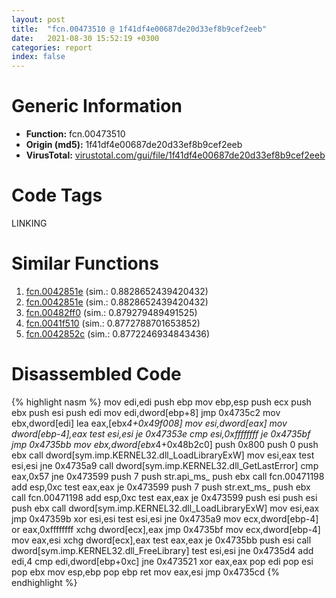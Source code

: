 ```yaml
---
layout: post
title:  "fcn.00473510 @ 1f41df4e00687de20d33ef8b9cef2eeb"
date:   2021-08-30 15:52:19 +0300
categories: report
index: false
---
```


# Generic Information
- **Function:** fcn.00473510
- **Origin (md5):** 1f41df4e00687de20d33ef8b9cef2eeb
- **VirusTotal:** [virustotal.com/gui/file/1f41df4e00687de20d33ef8b9cef2eeb][virustotal_ref]

# Code Tags
<span class="tag" id="LINKING">LINKING</span>


# Similar Functions

1. [fcn.0042851e][similar_1_ref] (sim.: 0.8828652439420432)
2. [fcn.0042851e][similar_2_ref] (sim.: 0.8828652439420432)
3. [fcn.00482ff0][similar_3_ref] (sim.: 0.879279489491525)
4. [fcn.0041f510][similar_4_ref] (sim.: 0.8772788701653852)
5. [fcn.0042852c][similar_5_ref] (sim.: 0.8772246934843436)


# Disassembled Code

{% highlight nasm %}
mov edi,edi
push ebp
mov ebp,esp
push ecx
push ebx
push esi
push edi
mov edi,dword[ebp+8]
jmp 0x4735c2
mov ebx,dword[edi]
lea eax,[ebx*4+0x49f008]
mov esi,dword[eax]
mov dword[ebp-4],eax
test esi,esi
je 0x47353e
cmp esi,0xffffffff
je 0x4735bf
jmp 0x4735bb
mov ebx,dword[ebx*4+0x48b2c0]
push 0x800
push 0
push ebx
call dword[sym.imp.KERNEL32.dll_LoadLibraryExW]
mov esi,eax
test esi,esi
jne 0x4735a9
call dword[sym.imp.KERNEL32.dll_GetLastError]
cmp eax,0x57
jne 0x473599
push 7
push str.api_ms_
push ebx
call fcn.00471198
add esp,0xc
test eax,eax
je 0x473599
push 7
push str.ext_ms_
push ebx
call fcn.00471198
add esp,0xc
test eax,eax
je 0x473599
push esi
push esi
push ebx
call dword[sym.imp.KERNEL32.dll_LoadLibraryExW]
mov esi,eax
jmp 0x47359b
xor esi,esi
test esi,esi
jne 0x4735a9
mov ecx,dword[ebp-4]
or eax,0xffffffff
xchg dword[ecx],eax
jmp 0x4735bf
mov ecx,dword[ebp-4]
mov eax,esi
xchg dword[ecx],eax
test eax,eax
je 0x4735bb
push esi
call dword[sym.imp.KERNEL32.dll_FreeLibrary]
test esi,esi
jne 0x4735d4
add edi,4
cmp edi,dword[ebp+0xc]
jne 0x473521
xor eax,eax
pop edi
pop esi
pop ebx
mov esp,ebp
pop ebp
ret 
mov eax,esi
jmp 0x4735cd
{% endhighlight %}


[similar_1_ref]: /report/fcn.0042851e@78d87ce975ba70d0cc402a6e27d0fe4d
[similar_2_ref]: /report/fcn.0042851e@12af8d27b47d447878b35a801d6674d2
[similar_3_ref]: /report/fcn.00482ff0@2fcce874fb2a3a396274d2df89c397e3
[similar_4_ref]: /report/fcn.0041f510@29245c79f991cfb0a8bda1c5d052457d
[similar_5_ref]: /report/fcn.0042852c@143c2afed0cb206e05faa28fca4f35ef
[virustotal_ref]: https://www.virustotal.com/gui/file/1f41df4e00687de20d33ef8b9cef2eeb